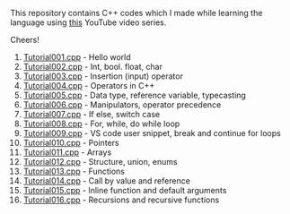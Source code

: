 This repository contains C++ codes which I made while learning the language using [this](https://www.youtube.com/playlist?list=PLu0W_9lII9agpFUAlPFe_VNSlXW5uE0YL) YouTube video series.

Cheers!

1. [Tutorial001.cpp](https://github.com/parulj3795/Learning-C--/blob/79d0675455df53ca8baea96e43c285546a8765cf/tutorial001.cpp) - Hello world
2. [Tutorial002.cpp](https://github.com/parulj3795/Learning-C--/blob/79d0675455df53ca8baea96e43c285546a8765cf/tutorial002.cpp) - Int, bool. float, char
3. [Tutorial003.cpp](https://github.com/parulj3795/Learning-C--/blob/79d0675455df53ca8baea96e43c285546a8765cf/tutorial003.cpp) - Insertion (input) operator
4. [Tutorial004.cpp](https://github.com/parulj3795/Learning-C--/blob/79d0675455df53ca8baea96e43c285546a8765cf/tutorial004.cpp) - Operators in C++
5. [Tutorial005.cpp](https://github.com/parulj3795/Learning-C--/blob/79d0675455df53ca8baea96e43c285546a8765cf/tutorial005.cpp) - Data type, reference variable, typecasting
6. [Tutorial006.cpp](https://github.com/parulj3795/Learning-C--/blob/79d0675455df53ca8baea96e43c285546a8765cf/tutorial006.cpp) - Manipulators, operator precedence
7. [Tutorial007.cpp](https://github.com/parulj3795/Learning-C--/blob/79d0675455df53ca8baea96e43c285546a8765cf/tutorial007.cpp) - If else, switch case
8. [Tutorial008.cpp](https://github.com/parulj3795/Learning-C--/blob/79d0675455df53ca8baea96e43c285546a8765cf/tutorial008.cpp) - For, while, do while loop
9. [Tutorial009.cpp](https://github.com/parulj3795/Learning-C--/blob/79d0675455df53ca8baea96e43c285546a8765cf/tutorial009.cpp) - VS code user snippet, break and continue for loops
10. [Tutorial010.cpp](https://github.com/parulj3795/Learning-C--/blob/79d0675455df53ca8baea96e43c285546a8765cf/tutorial010.cpp) - Pointers
11. [Tutorial011.cpp](https://github.com/parulj3795/Learning-C--/blob/main/tutorial011.cpp) - Arrays
12. [Tutorial012.cpp](https://github.com/parulj3795/Learning-C--/blob/6159e7ad9b9e1ce37c6c9a1f275afef834cfa316/tutorial012.cpp) - Structure, union, enums
13. [Tutorial013.cpp](https://github.com/parulj3795/Learning-C--/blob/main/tutorial013.cpp) - Functions
14. [Tutorial014.cpp](https://github.com/parulj3795/Learning-C--/blob/main/tutorial014.cpp) - Call by value and reference
15. [Tutorial015.cpp](https://github.com/parulj3795/Learning-C--/blob/main/tutorial015.cpp) - Inline function and default arguments
16. [Tutorial016.cpp](https://github.com/parulj3795/Learning-C--/blob/main/tutorial016.cpp) - Recursions and recursive functions